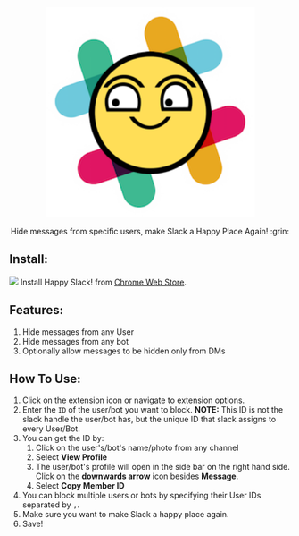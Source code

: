 <p align="center">
<img src="icons/icon256.png" width="375"/>
<p align="center">Hide messages from specific users, make Slack a Happy Place Again! :grin:</p>
</p>

## Install:
<a href="https://chrome.google.com/webstore/detail/happy-slack-hide-messages/mjingehmnkofkklkdlipioiinepjghlo"><img src="https://raw.githubusercontent.com/alrra/browser-logos/master/src/chrome/chrome_32x32.png" /></a>
Install Happy Slack! from [Chrome Web Store](https://chrome.google.com/webstore/detail/happy-slack-hide-messages/mjingehmnkofkklkdlipioiinepjghlo).

## Features:
1. Hide messages from any User
2. Hide messages from any bot
3. Optionally allow messages to be hidden only from DMs

## How To Use:
1. Click on the extension icon or navigate to extension options.
2. Enter the `ID` of the user/bot you want to block. **NOTE:** This ID is not the slack handle the user/bot has, but the unique ID that slack assigns to every User/Bot. 
3. You can get the ID by:
    1. Click on the user's/bot's name/photo from any channel
    2. Select **View Profile**
    3. The user/bot's profile will open in the side bar on the right hand side. Click on the **downwards arrow** icon besides **Message**.
    4. Select **Copy Member ID**
4. You can block multiple users or bots by specifying their User IDs separated by `,`.
5. Make sure you want to make Slack a happy place again.
6. Save!
